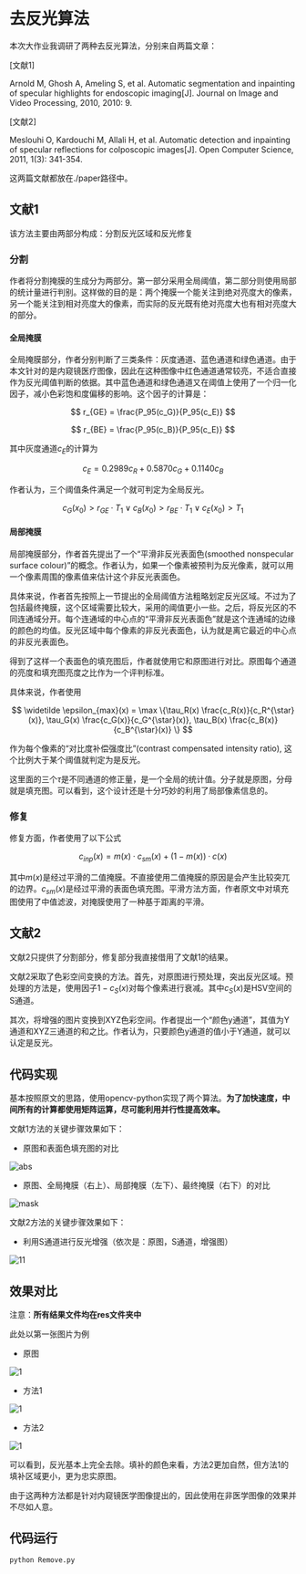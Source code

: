 <script type="text/javascript" src="http://cdn.mathjax.org/mathjax/latest/MathJax.js?config=TeX-AMS-MML_HTMLorMML"></script>
<script type="text/x-mathjax-config">
    MathJax.Hub.Config({ tex2jax: {inlineMath: [['$', '$']]}, messageStyle: "none" });
</script>

# 去反光算法

本次大作业我调研了两种去反光算法，分别来自两篇文章：

[文献1]

Arnold M, Ghosh A, Ameling S, et al. Automatic segmentation and inpainting of specular highlights for endoscopic imaging[J]. Journal on Image and Video Processing, 2010, 2010: 9.

[文献2]

Meslouhi O, Kardouchi M, Allali H, et al. Automatic detection and inpainting of specular reflections for colposcopic images[J]. Open Computer Science, 2011, 1(3): 341-354.

这两篇文献都放在./paper路径中。

## 文献1

该方法主要由两部分构成：分割反光区域和反光修复

### 分割

作者将分割掩膜的生成分为两部分。第一部分采用全局阈值，第二部分则使用局部的统计量进行判别。这样做的目的是：两个掩膜一个能关注到绝对亮度大的像素，另一个能关注到相对亮度大的像素，而实际的反光既有绝对亮度大也有相对亮度大的部分。

#### 全局掩膜

全局掩膜部分，作者分别判断了三类条件：灰度通道、蓝色通道和绿色通道。由于本文针对的是内窥镜医疗图像，因此在这种图像中红色通道通常较亮，不适合直接作为反光阈值判断的依据。其中蓝色通道和绿色通道又在阈值上使用了一个归一化因子，减小色彩饱和度偏移的影响。这个因子的计算是：

$$
r_{GE} = \frac{P_95(c_G)}{P_95(c_E)}
$$

$$
r_{BE} = \frac{P_95(c_B)}{P_95(c_E)}
$$

其中灰度通道$c_E$的计算为

$$
c_E = 0.2989 c_R + 0.5870 c_G + 0.1140 c_B
$$

作者认为，三个阈值条件满足一个就可判定为全局反光。

$$
c_G(x_0) > r_{GE} · T_1 ∨ c_B(x_0) > r_{BE} · T_1 ∨ c_E(x_0) > T_1
$$

#### 局部掩膜

局部掩膜部分，作者首先提出了一个“平滑非反光表面色(smoothed nonspecular surface colour)”的概念。作者认为，如果一个像素被预判为反光像素，就可以用一个像素周围的像素值来估计这个非反光表面色。

具体来说，作者首先按照上一节提出的全局阈值方法粗略划定反光区域。不过为了包括最终掩膜，这个区域需要比较大，采用的阈值更小一些。之后，将反光区的不同连通域分开。每个连通域的中心点的“平滑非反光表面色”就是这个连通域的边缘的颜色的均值。反光区域中每个像素的非反光表面色，认为就是离它最近的中心点的非反光表面色。

得到了这样一个表面色的填充图后，作者就使用它和原图进行对比。原图每个通道的亮度和填充图亮度之比作为一个评判标准。

具体来说，作者使用

$$
\widetilde \epsilon_{max}(x) = \max \{\tau_R(x) \frac{c_R(x)}{c_R^{\star}(x)}, \tau_G(x) \frac{c_G(x)}{c_G^{\star}(x)}, \tau_B(x) \frac{c_B(x)}{c_B^{\star}(x)} \}
$$

作为每个像素的“对比度补偿强度比”(contrast compensated intensity ratio), 这个比例大于某个阈值就判定为是反光。

这里面的三个$\tau$是不同通道的修正量，是一个全局的统计值。分子就是原图，分母就是填充图。可以看到，这个设计还是十分巧妙的利用了局部像素信息的。

### 修复

修复方面，作者使用了以下公式

$$
c_{inp}(x) = m(x) · c_{sm}(x) + (1 − m(x)) · c(x)
$$

其中$m(x)$是经过平滑的二值掩膜。不直接使用二值掩膜的原因是会产生比较突兀的边界。$c_{sm}(x)$是经过平滑的表面色填充图。平滑方法方面，作者原文中对填充图使用了中值滤波，对掩膜使用了一种基于距离的平滑。

## 文献2

文献2只提供了分割部分，修复部分我直接借用了文献1的结果。

文献2采取了色彩空间变换的方法。首先，对原图进行预处理，突出反光区域。预处理的方法是，使用因子$1-c_S(x)$对每个像素进行衰减。其中$c_S(x)$是HSV空间的S通道。

其次，将增强的图片变换到XYZ色彩空间。作者提出一个“颜色y通道”，其值为Y通道和XYZ三通道的和之比。作者认为，只要颜色y通道的值小于Y通道，就可以认定是反光。

## 代码实现

基本按照原文的思路，使用opencv-python实现了两个算法。**为了加快速度，中间所有的计算都使用矩阵运算，尽可能利用并行性提高效率。**

文献1方法的关键步骤效果如下：

+ 原图和表面色填充图的对比

![abs](abs_color.png)

+ 原图、全局掩膜（右上）、局部掩膜（左下）、最终掩膜（右下）的对比

![mask](masks.png)

文献2方法的关键步骤效果如下：

+ 利用S通道进行反光增强（依次是：原图，S通道，增强图）

![11](1.png)

## 效果对比

注意：**所有结果文件均在res文件夹中**

此处以第一张图片为例

+ 原图

![1](img/1.jpg)

+ 方法1

![1](res/res_1_1.jpg)

+ 方法2

![1](res/res_2_1.jpg)

可以看到，反光基本上完全去除。填补的颜色来看，方法2更加自然，但方法1的填补区域更小，更为忠实原图。

由于这两种方法都是针对内窥镜医学图像提出的，因此使用在非医学图像的效果并不尽如人意。

## 代码运行

    python Remove.py
